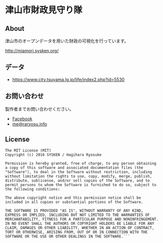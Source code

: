 # 津山市財政見守り隊

## About

津山市のオープンデータを用いた財政の可視化を行っています。

http://miamori.sysken.org/

## データ

* https://www.city.tsuyama.lg.jp/life/index2.php?id=5530

## お問い合わせ

製作者までお問い合わせください。

* [Facebook](https://facebook.com/raryosu107)
* [me@raryosu.info](mailto:me@raryosu.info)

## License

```
The MIT License (MIT)
Copyright (c) 2016 SYSKEN / Hagihara Ryosuke

Permission is hereby granted, free of charge, to any person obtaining a copy of this software and associated documentation files (the "Software"), to deal in the Software without restriction, including without limitation the rights to use, copy, modify, merge, publish, distribute, sublicense, and/or sell copies of the Software, and to permit persons to whom the Software is furnished to do so, subject to the following conditions:

The above copyright notice and this permission notice shall be included in all copies or substantial portions of the Software.

THE SOFTWARE IS PROVIDED "AS IS", WITHOUT WARRANTY OF ANY KIND, EXPRESS OR IMPLIED, INCLUDING BUT NOT LIMITED TO THE WARRANTIES OF MERCHANTABILITY, FITNESS FOR A PARTICULAR PURPOSE AND NONINFRINGEMENT. IN NO EVENT SHALL THE AUTHORS OR COPYRIGHT HOLDERS BE LIABLE FOR ANY CLAIM, DAMAGES OR OTHER LIABILITY, WHETHER IN AN ACTION OF CONTRACT, TORT OR OTHERWISE, ARISING FROM, OUT OF OR IN CONNECTION WITH THE SOFTWARE OR THE USE OR OTHER DEALINGS IN THE SOFTWARE.```


